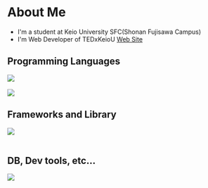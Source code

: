 # About Me
- I'm a student at Keio University SFC(Shonan Fujisawa Campus)
- I'm Web Developer of TEDxKeioU [Web Site](https://tedxkeiou.com)
## Programming Languages
<img src="https://skillicons.dev/icons?i=ruby,typescript,html,css," /> <br /><br />
![](https://github-readme-stats.vercel.app/api/top-langs?username=yamatowani&show_icons=true&locale=en&layout=compact&bg_color=0d1117&text_color=fff)

## Frameworks and Library
<img src="https://skillicons.dev/icons?i=rails,react,next,nest" /> <br /><br />

## DB, Dev tools, etc...
<img src="https://skillicons.dev/icons?i=mysql,prisma,graphql,vercel,vscode,notion" /> <br /><br />
